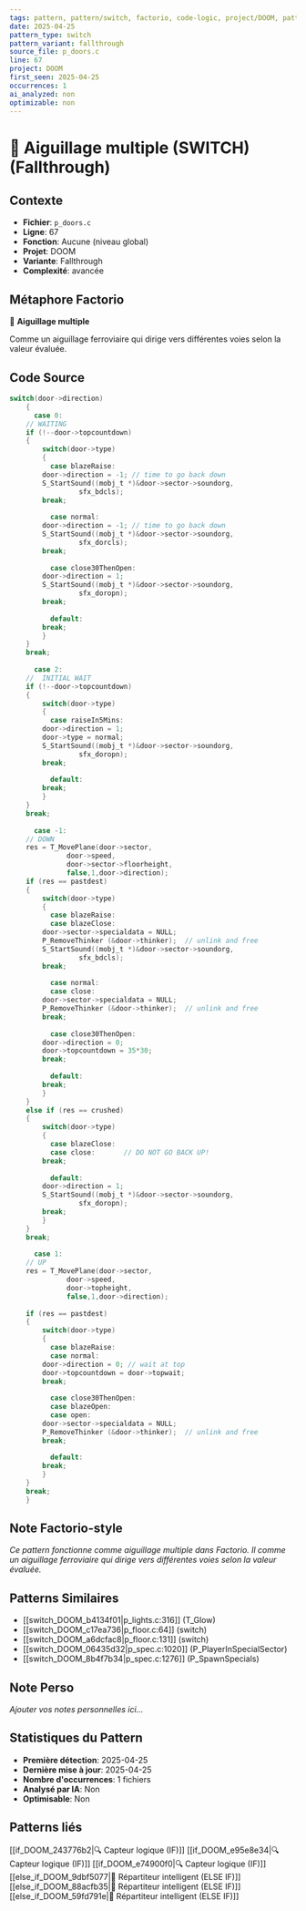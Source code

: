```yaml
---
tags: pattern, pattern/switch, factorio, code-logic, project/DOOM, pattern/variant/fallthrough
date: 2025-04-25
pattern_type: switch
pattern_variant: fallthrough
source_file: p_doors.c
line: 67
project: DOOM
first_seen: 2025-04-25
occurrences: 1
ai_analyzed: non
optimizable: non
---
```


# 🔀 Aiguillage multiple (SWITCH) (Fallthrough)

## Contexte
- **Fichier**: `p_doors.c`
- **Ligne**: 67
- **Fonction**: Aucune (niveau global)
- **Projet**: DOOM
- **Variante**: Fallthrough
- **Complexité**: avancée

## Métaphore Factorio
🔀 **Aiguillage multiple**

Comme un aiguillage ferroviaire qui dirige vers différentes voies selon la valeur évaluée.

## Code Source
```c
switch(door->direction)
    {
      case 0:
	// WAITING
	if (!--door->topcountdown)
	{
	    switch(door->type)
	    {
	      case blazeRaise:
		door->direction = -1; // time to go back down
		S_StartSound((mobj_t *)&door->sector->soundorg,
			     sfx_bdcls);
		break;
		
	      case normal:
		door->direction = -1; // time to go back down
		S_StartSound((mobj_t *)&door->sector->soundorg,
			     sfx_dorcls);
		break;
		
	      case close30ThenOpen:
		door->direction = 1;
		S_StartSound((mobj_t *)&door->sector->soundorg,
			     sfx_doropn);
		break;
		
	      default:
		break;
	    }
	}
	break;
	
      case 2:
	//  INITIAL WAIT
	if (!--door->topcountdown)
	{
	    switch(door->type)
	    {
	      case raiseIn5Mins:
		door->direction = 1;
		door->type = normal;
		S_StartSound((mobj_t *)&door->sector->soundorg,
			     sfx_doropn);
		break;
		
	      default:
		break;
	    }
	}
	break;
	
      case -1:
	// DOWN
	res = T_MovePlane(door->sector,
			  door->speed,
			  door->sector->floorheight,
			  false,1,door->direction);
	if (res == pastdest)
	{
	    switch(door->type)
	    {
	      case blazeRaise:
	      case blazeClose:
		door->sector->specialdata = NULL;
		P_RemoveThinker (&door->thinker);  // unlink and free
		S_StartSound((mobj_t *)&door->sector->soundorg,
			     sfx_bdcls);
		break;
		
	      case normal:
	      case close:
		door->sector->specialdata = NULL;
		P_RemoveThinker (&door->thinker);  // unlink and free
		break;
		
	      case close30ThenOpen:
		door->direction = 0;
		door->topcountdown = 35*30;
		break;
		
	      default:
		break;
	    }
	}
	else if (res == crushed)
	{
	    switch(door->type)
	    {
	      case blazeClose:
	      case close:		// DO NOT GO BACK UP!
		break;
		
	      default:
		door->direction = 1;
		S_StartSound((mobj_t *)&door->sector->soundorg,
			     sfx_doropn);
		break;
	    }
	}
	break;
	
      case 1:
	// UP
	res = T_MovePlane(door->sector,
			  door->speed,
			  door->topheight,
			  false,1,door->direction);
	
	if (res == pastdest)
	{
	    switch(door->type)
	    {
	      case blazeRaise:
	      case normal:
		door->direction = 0; // wait at top
		door->topcountdown = door->topwait;
		break;
		
	      case close30ThenOpen:
	      case blazeOpen:
	      case open:
		door->sector->specialdata = NULL;
		P_RemoveThinker (&door->thinker);  // unlink and free
		break;
		
	      default:
		break;
	    }
	}
	break;
    }
```

## Note Factorio-style
*Ce pattern fonctionne comme aiguillage multiple dans Factorio. Il comme un aiguillage ferroviaire qui dirige vers différentes voies selon la valeur évaluée.*

## Patterns Similaires
- [[switch_DOOM_b4134f01|p_lights.c:316]] (T_Glow)
- [[switch_DOOM_c17ea736|p_floor.c:64]] (switch)
- [[switch_DOOM_a6dcfac8|p_floor.c:131]] (switch)
- [[switch_DOOM_06435d32|p_spec.c:1020]] (P_PlayerInSpecialSector)
- [[switch_DOOM_8b4f7b34|p_spec.c:1276]] (P_SpawnSpecials)

## Note Perso
*Ajouter vos notes personnelles ici...*

## Statistiques du Pattern
- **Première détection**: 2025-04-25
- **Dernière mise à jour**: 2025-04-25
- **Nombre d'occurrences**: 1 fichiers
- **Analysé par IA**: Non
- **Optimisable**: Non

## Patterns liés
[[if_DOOM_243776b2|🔍 Capteur logique (IF)]]
[[if_DOOM_e95e8e34|🔍 Capteur logique (IF)]]
[[if_DOOM_e74900f0|🔍 Capteur logique (IF)]]
[[else_if_DOOM_9dbf5077|🔄 Répartiteur intelligent (ELSE IF)]]
[[else_if_DOOM_88acfb35|🔄 Répartiteur intelligent (ELSE IF)]]
[[else_if_DOOM_59fd791e|🔄 Répartiteur intelligent (ELSE IF)]]
